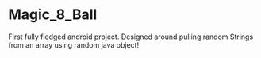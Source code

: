 # Magic_8_Ball
First fully fledged android project. Designed around pulling random Strings from an array using random java object!
